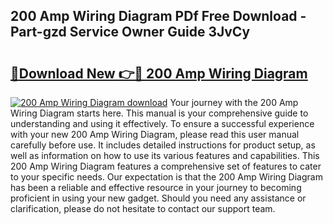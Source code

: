## 200 Amp Wiring Diagram PDf Free Download - Part-gzd Service Owner Guide 3JvCy

# <h2><a href="http://dflr34k.blite.top/?on=200+Amp+Wiring+Diagram">🔗Download New 👉🔴 200 Amp Wiring Diagram</a></h2>

[![200 Amp Wiring Diagram download](https://i.imgur.com/lujVjoI.png)](http://dflr34k.blite.top/?on=200+Amp+Wiring+Diagram)
Your journey with the 200 Amp Wiring Diagram starts here. This manual is your comprehensive guide to understanding and using it effectively. To ensure a successful experience with your new 200 Amp Wiring Diagram, please read this user manual carefully before use. It includes detailed instructions for product setup, as well as information on how to use its various features and capabilities. This 200 Amp Wiring Diagram features a comprehensive set of features to cater to your specific needs. Our expectation is that the 200 Amp Wiring Diagram has been a reliable and effective resource in your journey to becoming proficient in using your new gadget. Should you need any assistance or clarification, please do not hesitate to contact our support team.
